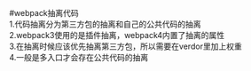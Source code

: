 #webpack抽离代码  
1.代码抽离分为第三方包的抽离和自己的公共代码的抽离  
2.webpack3使用的是插件抽离，webpack4内置了抽离的属性  
3.在抽离时候应该优先抽离第三方包，所以需要在verdor里加上权重  
4.一般是多入口才会存在公共代码的抽离  

